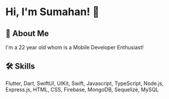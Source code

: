 # Hi, I'm Sumahan! 👋

## 🚀 About Me
I'm a 22 year old whom is a Mobile Developer Enthusiast!

## 🛠 Skills
Flutter, Dart, SwiftUI, UIKit, Swift, Javascript, TypeScript, Node.js, Express.js, HTML, CSS, Firebase, MongoDB, Sequelize, MySQL
